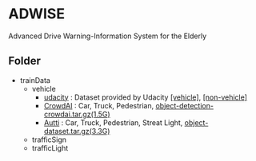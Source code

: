 # ADWISE
Advanced Drive Warning-Information System for the Elderly



## Folder 
- trainData 
	- vehicle
    	- [udacity](https://www.udacity.com/) : Dataset provided by Udacity [[vehicle]](https://s3.amazonaws.com/udacity-sdc/Vehicle_Tracking/vehicles.zip), [[non-vehicle]](https://s3.amazonaws.com/udacity-sdc/Vehicle_Tracking/non-vehicles.zip) 
        - [CrowdAI](http://crowdai.com/) : Car, Truck, Pedestrian, [object-detection-crowdai.tar.gz(1.5G)](http://bit.ly/udacity-annoations-crowdai)
        - [Autti](http://autti.co/) : Car, Truck, Pedestrian, Streat Light, [object-dataset.tar.gz(3.3G)](http://bit.ly/udacity-annotations-autti)
	- trafficSign
    - trafficLight



